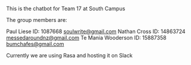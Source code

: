This is the chatbot for Team 17 at South Campus

The group members are:

Paul Liese	ID: 1087668	soulwrite@gmail.com
Nathan Cross	ID: 14863724	messedaroundnz@gmail.com
Te Mania Wooderson	ID: 15887358	bumchafes@gmail.com

Currently we are using Rasa and hosting it on Slack